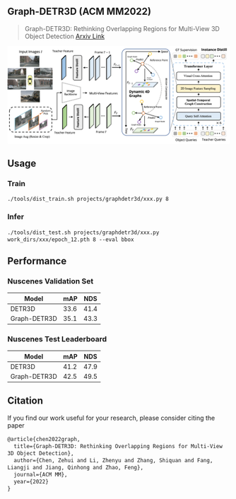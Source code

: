 ## Graph-DETR3D (ACM MM2022)

> Graph-DETR3D: Rethinking Overlapping Regions for Multi-View 3D Object Detection
<a href="https://arxiv.org/abs/2204.11582">Arxiv Link</a>
<center>
<img src='figs/framework.png'>

</center>

## Usage

### Train

```
./tools/dist_train.sh projects/graphdetr3d/xxx.py 8
```

### Infer

```
./tools/dist_test.sh projects/graphdetr3d/xxx.py work_dirs/xxx/epoch_12.pth 8 --eval bbox
```


## Performance

### Nuscenes Validation Set
| Model | mAP | NDS |
| -|-|-|
| DETR3D | 33.6 |  41.4  |
| Graph-DETR3D | 35.1 | 43.3 |


### Nuscenes Test Leaderboard
| Model | mAP | NDS |
| -|-|-|
| DETR3D | 41.2 |  47.9  |
| Graph-DETR3D | 42.5 | 49.5 |


## Citation
If you find our work useful for your research, please consider citing the paper
```
@article{chen2022graph,
  title={Graph-DETR3D: Rethinking Overlapping Regions for Multi-View 3D Object Detection},
  author={Chen, Zehui and Li, Zhenyu and Zhang, Shiquan and Fang, Liangji and Jiang, Qinhong and Zhao, Feng},
  journal={ACM MM},
  year={2022}
}
```